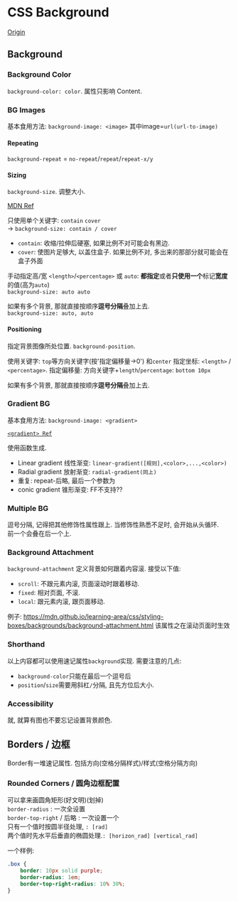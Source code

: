 # CSS Background
[Origin](https://developer.mozilla.org/en-US/docs/Learn/CSS/Building_blocks/Backgrounds_and_borders)

## Background

### Background Color
`background-color: color`. 属性只影响 Content.

### BG Images
基本食用方法: `background-image: <image>`
其中image=`url(url-to-image)`

#### Repeating
`background-repeat` = `no-repeat`/`repeat`/`repeat-x/y`

#### Sizing
`background-size`. 调整大小. 

<!-- MDN Ref background-size -->

[MDN Ref](https://developer.mozilla.org/en-US/docs/Web/CSS/background-size) 

只使用单个关键字: `contain` `cover`  
-> `background-size: contain / cover`
- `contain`: 收缩/拉伸后硬塞, 如果比例不对可能会有黑边. 
- `cover`: 使图片足够大, 以盖住盒子. 如果比例不对, 多出来的那部分就可能会在盒子外面

手动指定高/宽 `<length>`/`<percentage>` 或 `auto`: **都指定**或者**只使用一个**标记**宽度**的值(高为`auto`)  
`background-size: auto auto`

如果有多个背景, 那就直接按顺序**逗号分隔**叠加上去.  
`background-size: auto, auto`

<!-- 不往下写了 -->

#### Positioning
指定背景图像所处位置. `background-position`.

<!-- MDN Ref background-position -->

使用关键字: `top`等方向关键字(按'指定偏移量->0') 和`center`
指定坐标: `<length>` / `<percentage>`.
指定偏移量: 方向关键字+`length`/`percentage`: `bottom 10px`

如果有多个背景, 那就直接按顺序**逗号分隔**叠加上去. 

<!-- 不往下写了 -->


### Gradient BG
基本食用方法: `background-image: <gradient>`

<!-- MDN Ref <gradient> -->
[`<gradient> Ref`](https://developer.mozilla.org/en-US/docs/Web/CSS/gradient)

使用函数生成. 
- Linear gradient 线性渐变: `linear-gradient([规则],<color>,...,<color>)`
- Radial gradient 放射渐变: `radial-gradient(同上)`
- 重复: repeat-后略, 最后一个参数为<length>
- conic gradient 锥形渐变: FF不支持??

<!-- 不往下写了 -->

### Multiple BG
逗号分隔, 记得把其他修饰性属性跟上. 
当修饰性熟悉不足时, 会开始从头循环.   
前一个会叠在后一个上. 

### Background Attachment
`background-attachment` 定义背景如何跟着内容滚. 接受以下值:
- `scroll`: 不跟元素内滚, 页面滚动时跟着移动.
- `fixed`: 相对页面, 不滚. 
- `local`: 跟元素内滚, 跟页面移动.

例子: https://mdn.github.io/learning-area/css/styling-boxes/backgrounds/background-attachment.html
该属性之在滚动页面时生效

### Shorthand
以上内容都可以使用速记属性`background`实现. 需要注意的几点:
- `background-color`只能在最后一个逗号后
- `position`/`size`需要用斜杠`/`分隔, 且先方位后大小.

### Accessibility 
就, 就算有图也不要忘记设置背景颜色.


## Borders / 边框
Border有一堆速记属性. 包括方向(空格分隔样式)/样式(空格分隔方向)


### Rounded Corners / 圆角边框配置
可以拿来画圆角矩形(好文明)(划掉)  
`border-radius` : 一次全设置  
`border-top-right` / 后略 : 一次设置一个  
只有一个值时按圆半径处理, `: [rad]`  
两个值时先水平后垂直的椭圆处理.`: [horizon_rad] [vertical_rad]`

一个样例: 
```css
.box {
    border: 10px solid purple;
    border-radius: 1em;
    border-top-right-radius: 10% 30%;
}
```

